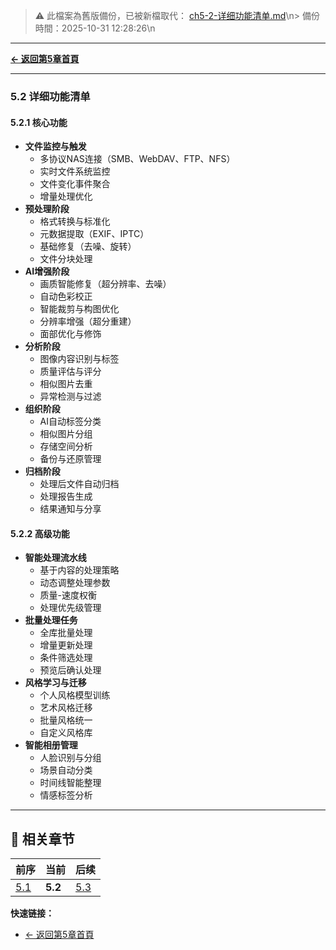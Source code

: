 <!-- LEGACY FILE NOTICE -->
> ⚠️ 此檔案為舊版備份，已被新檔取代： [ch5-2-详细功能清单.md](ch5-2-详细功能清单.md)\n> 備份時間：2025-10-31 12:28:26\n
---

**[← 返回第5章首頁](ch5-index.md)**

---

### 5.2 详细功能清单

#### 5.2.1 核心功能
- **文件监控与触发**
  - 多协议NAS连接（SMB、WebDAV、FTP、NFS）
  - 实时文件系统监控
  - 文件变化事件聚合
  - 增量处理优化
- **预处理阶段**
  - 格式转换与标准化
  - 元数据提取（EXIF、IPTC）
  - 基础修复（去噪、旋转）
  - 文件分块处理
- **AI增强阶段**
  - 画质智能修复（超分辨率、去噪）
  - 自动色彩校正
  - 智能裁剪与构图优化
  - 分辨率增强（超分重建）
  - 面部优化与修饰
- **分析阶段**
  - 图像内容识别与标签
  - 质量评估与评分
  - 相似图片去重
  - 异常检测与过滤
- **组织阶段**
  - AI自动标签分类
  - 相似图片分组
  - 存储空间分析
  - 备份与还原管理
- **归档阶段**
  - 处理后文件自动归档
  - 处理报告生成
  - 结果通知与分享

#### 5.2.2 高级功能
- **智能处理流水线**
  - 基于内容的处理策略
  - 动态调整处理参数
  - 质量-速度权衡
  - 处理优先级管理
- **批量处理任务**
  - 全库批量处理
  - 增量更新处理
  - 条件筛选处理
  - 预览后确认处理
- **风格学习与迁移**
  - 个人风格模型训练
  - 艺术风格迁移
  - 批量风格统一
  - 自定义风格库
- **智能相册管理**
  - 人脸识别与分组
  - 场景自动分类
  - 时间线智能整理
  - 情感标签分析

---

## 📑 相关章节

| 前序 | 当前 | 后续 |
|-----|------|------|
| [5.1](ch5-1.md) | **5.2** | [5.3](ch5-3.md) |

**快速链接：**
- [← 返回第5章首頁](ch5-index.md)
